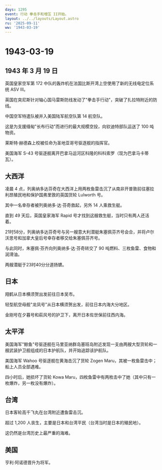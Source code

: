 ```yaml
---
days: 1295
event: 行动 拳击手和增压 II开始。
layout: ../../layouts/Layout.astro
ru: '2025-09-11'
ww: '1943-03-19'
---
```


# 1943-03-19

## 1943 年 3 月 19 日

英国皇家空军第 172
中队的轰炸机在法国比斯开湾上空使用了新的无线电定位系统 ASV III。

英国在突尼斯针对轴心国马雷斯防线发动了"拳击手行动"，突破了扎拉特附近的防线。

中国空军特遣队被并入美国陆军航空队第 14 航空队。

这是为支援缅甸"长布行动"而进行的最大规模空投，向钦迪特部队运送了 100
吨物资。

莱斯特·赫德森上校被任命为圣地亚哥号驱逐舰的指挥官。

美国海军 S-43
号驱逐舰离开巴拿马运河区科隆的科科索罗（现为巴拿马卡蒂瓦）。

## 大西洋

凌晨 4
点，列奥纳多达芬奇在大西洋上用两枚鱼雷击沉了从南非开普敦前往塞拉利昂殖民地和保护国弗里敦的英国货轮
Lulworth 号。

其中一名幸存者被列奥纳多·达·芬奇救起，另外 14 人乘救生艇。

直到 49 天后，英国皇家海军 Rapid
号才找到这艘救生艇，当时只有两人还活着。

21时58分，列奥纳多达芬奇号与另一艘意大利潜艇朱塞佩芬齐号会合，并将卢尔沃思号和加拿大皇后号幸存者移交给朱塞佩芬齐号。

与此同时，朱塞佩·芬齐向列奥纳多·达·芬奇转交了 90
吨燃料、三枚鱼雷、食物和润滑油。

两艘潜艇于23时40分分道扬镳。

## 日本

翔鹤从日本横须贺出发前往日本吴市。

轻型航空母舰"龙凤号"从日本横须贺出发，前往日本内海大分地区。

金刚号在夕暮号和萩风号的护卫下，离开日本佐世保前往西内海。

## 太平洋

美国海军"鲸鱼"号驱逐舰在马里亚纳群岛塞班岛附近发现一支由两艘大型货轮和一艘武装护卫舰组成的日本护航队，并开始追踪该护航队。

美国海军 Wahoo 号驱逐舰在黄海击沉了货轮 Zogen
Maru，其被一枚鱼雷击中；船上人员全部遇难。

四小时后，她损坏了货轮 Kowa
Maru，四枚鱼雷中有两枚击中了她（其中只有一枚爆炸，另一枚没有爆炸）。

## 台湾

日本客轮高千飞丸在台湾附近遭鱼雷击沉。

超过 1,200 人丧生，主要是日本和台湾平民（台湾当时是日本的殖民地）。

这仍然是台湾历史上最严重的海难。

## 美国

亨利·阿诺德晋升为将军。